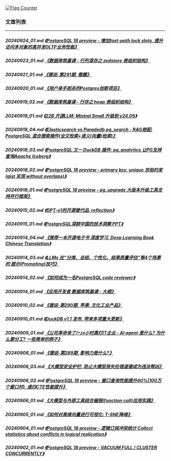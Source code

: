 <a rel="nofollow" href="http://info.flagcounter.com/h9V1"  ><img src="http://s03.flagcounter.com/count/h9V1/bg_FFFFFF/txt_000000/border_CCCCCC/columns_2/maxflags_12/viewers_0/labels_0/pageviews_0/flags_0/"  alt="Flag Counter"  border="0"  ></a>  
  
### 文章列表  
----  
##### 20240924_01.md   [《PostgreSQL 18 preview - 增加fast-path lock slots, 提升访问多对象的高并发OLTP业务性能》](20240924_01.md)  
##### 20240923_01.md   [《数据库筑基课 - 行列混存之 zedstore 表组织结构》](20240923_01.md)  
##### 20240921_01.md   [《德说-第291期, 儆醒》](20240921_01.md)  
##### 20240920_01.md   [《用户亲手扼杀的Postgres创新项目》](20240920_01.md)  
##### 20240919_02.md   [《数据库筑基课 - 行存之 heap 表组织结构》](20240919_02.md)  
##### 20240919_01.md   [《22B 开源LLM: Mistral Small 升级到 v24.09》](20240919_01.md)  
##### 20240918_04.md   [《Elasticsearch vs Paradedb pg_search - RAG绝配: PostgreSQL 混合搜索插件(全文检索+语义(向量)检索)》](20240918_04.md)  
##### 20240918_03.md   [《PostgreSQL 又一 DuckDB 插件: pg_analytics 让PG支持查询Apache Iceberg》](20240918_03.md)  
##### 20240918_02.md   [《PostgreSQL 18 preview - primary key, unique 世俗约束 (gist 实现 without overlaps)》](20240918_02.md)  
##### 20240918_01.md   [《PostgreSQL 18 preview - pg_upgrade 大版本升级工具支持并行框架》](20240918_01.md)  
##### 20240915_02.md   [《GPT-o1的开源替代品: reflection》](20240915_02.md)  
##### 20240915_01.md   [《PostgreSQL深耕中国的技术洞察 PPT》](20240915_01.md)  
##### 20240914_04.md   [《推荐一本开源电子书 深度学习, Deep Learning Book Chinese Translation》](20240914_04.md)  
##### 20240914_03.md   [《LLMs 在“分类、总结、个性化、结果质量评估”等4个场景的 提示(Prompting)技巧》](20240914_03.md)  
##### 20240914_02.md   [《如何成为一名PostgreSQL code reviewer》](20240914_02.md)  
##### 20240914_01.md   [《应用开发者 数据库筑基课 - 大纲》](20240914_01.md)  
##### 20240910_02.md   [《德说-第290期, 苹果: 文化工业产品》](20240910_02.md)  
##### 20240910_01.md   [《DuckDB v1.1 发布, 带来多项重大更新》](20240910_01.md)  
##### 20240909_01.md   [《公司革命来了`7*24`小时黑灯IT企业 - AI agent 是什么? 为什么要分工? 一些简单的例子》](20240909_01.md)  
##### 20240908_01.md   [《德说-第289期, 影响力是什么?》](20240908_01.md)  
##### 20240906_03.md   [《大模型安全护栏: 防止大模型丧失伦理道德成为违法帮凶》](20240906_03.md)  
##### 20240906_02.md   [《PostgreSQL 18 preview - 窗口查询性能提升40%(100万个窗口时), 递归CTE性能提升》](20240906_02.md)  
##### 20240906_01.md   [《大模型与外部工具结合编程(function call)应用实践》](20240906_01.md)  
##### 20240905_01.md   [《如何对高维向量进行可视化: T-SNE降维》](20240905_01.md)  
##### 20240904_01.md   [《PostgreSQL 18 preview - 逻辑订阅冲突统计 Collect statistics about conflicts in logical replication》](20240904_01.md)  
##### 20240902_01.md   [《PostgreSQL 18 preview - VACUUM FULL / CLUSTER CONCURRENTLY》](20240902_01.md)  
